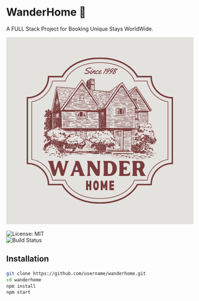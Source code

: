 # WanderHome 🏡
A FULL Stack Project for Booking Unique Stays WorldWide.

![Project Banner](assets/1.png)

![License: MIT](https://img.shields.io/badge/License-MIT-yellow.svg)  
![Build Status](https://img.shields.io/badge/build-passing-brightgreen.svg)  


## Installation
```bash
git clone https://github.com/username/wanderhome.git
cd wanderhome
npm install
npm start
